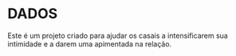 # DADOS
Este é um projeto criado para ajudar os casais a intensificarem sua intimidade e a darem uma apimentada na relação.
